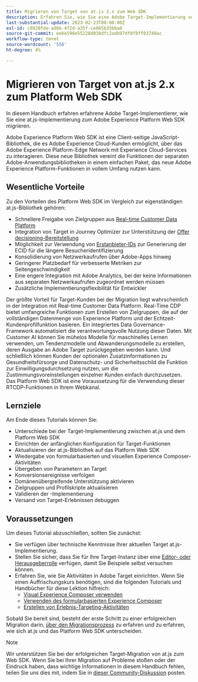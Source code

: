```yaml
---
title: Migrieren von Target von at.js 2.x zum Web SDK
description: Erfahren Sie, wie Sie eine Adobe Target-Implementierung von at.js 2.x auf das Adobe Experience Platform Web SDK migrieren. Zu den Themen gehören das Laden der JavaScript-Bibliothek, das Senden von Parametern, Rendering-Aktivitäten und andere wichtige Hinweise.
last-substantial-update: 2023-02-23T00:00:00Z
exl-id: c8920fde-ad6b-4f2d-a35f-ce865b35bba0
source-git-commit: eebe598e55228d038dfc2adb97df0f8ff03748ac
workflow-type: tm+mt
source-wordcount: '556'
ht-degree: 4%

---
```


# Migrieren von Target von at.js 2.x zum Platform Web SDK

In diesem Handbuch erfahren erfahrene Adobe Target-Implementierer, wie Sie eine at.js-Implementierung zum Adobe Experience Platform Web SDK migrieren.

Adobe Experience Platform Web SDK ist eine Client-seitige JavaScript-Bibliothek, die es Adobe Experience Cloud-Kunden ermöglicht, über das Adobe Experience Platform-Edge Network mit Experience Cloud-Services zu interagieren. Diese neue Bibliothek vereint die Funktionen der separaten Adobe-Anwendungsbibliotheken in einem einfachen Paket, das neue Adobe Experience Platform-Funktionen in vollem Umfang nutzen kann.

## Wesentliche Vorteile

Zu den Vorteilen des Platform Web SDK im Vergleich zur eigenständigen at.js-Bibliothek gehören:

* Schnellere Freigabe von Zielgruppen aus [Real-time Customer Data Platform](https://experienceleague.adobe.com/docs/platform-learn/tutorials/experience-cloud/next-hit-personalization.html?lang=de)
* Integration von Target in Journey Optimizer zur Unterstützung der [Offer decisioning-Bereitstellung](https://experienceleague.adobe.com/docs/target/using/integrate/ajo/offer-decision.html)
* Möglichkeit zur Verwendung von [Erstanbieter-IDs](https://experienceleague.adobe.com/docs/platform-learn/data-collection/edge-network/generate-first-party-device-ids.html?lang=de) zur Generierung der ECID für die längere Besucheridentifizierung
* Konsolidierung von Netzwerkaufrufen über Adobe-Apps hinweg
* Geringerer Platzbedarf für verbesserte Metriken zur Seitengeschwindigkeit
* Eine engere Integration mit Adobe Analytics, bei der keine Informationen aus separaten Netzwerkaufrufen zugeordnet werden müssen
* Zusätzliche Implementierungsflexibilität für Entwickler

Der größte Vorteil für Target-Kunden bei der Migration liegt wahrscheinlich in der Integration mit Real-time Customer Data Platform. Real-Time CDP bietet umfangreiche Funktionen zum Erstellen von Zielgruppen, die auf der vollständigen Datenmenge von Experience Platform und der Echtzeit-Kundenprofilfunktion basieren. Ein integriertes Data Governance-Framework automatisiert die verantwortungsvolle Nutzung dieser Daten. Mit Customer AI können Sie mühelos Modelle für maschinelles Lernen verwenden, um Tendenzmodelle und Abwanderungsmodelle zu erstellen, deren Ausgabe an Adobe Target zurückgegeben werden kann. Und schließlich können Kunden der optionalen Zusatzinformationen zu Gesundheitsfürsorge und Datenschutz- und Sicherheitsschild die Funktion zur Einwilligungsdurchsetzung nutzen, um die Zustimmungsvoreinstellungen einzelner Kunden einfach durchzusetzen. Das Platform Web SDK ist eine Voraussetzung für die Verwendung dieser RTCDP-Funktionen in Ihrem Webkanal.

## Lernziele

Am Ende dieses Tutorials können Sie:

* Unterschiede bei der Target-Implementierung zwischen at.js und dem Platform Web SDK
* Einrichten der anfänglichen Konfiguration für Target-Funktionen
* Aktualisieren der at.js-Bibliothek auf das Platform Web SDK
* Wiedergabe von formularbasierten und visuellen Experience Composer-Aktivitäten
* Übergeben von Parametern an Target
* Konversionsereignisse verfolgen
* Domänenübergreifende Unterstützung aktivieren
* Zielgruppen und Profilskripte aktualisieren
* Validieren der -Implementierung
* Versand von Target-Erlebnissen debuggen


## Voraussetzungen

Um dieses Tutorial abzuschließen, sollten Sie zunächst:

* Sie verfügen über technische Kenntnisse Ihrer aktuellen Target at.js-Implementierung.
* Stellen Sie sicher, dass Sie für Ihre Target-Instanz über eine [Editor- oder Herausgeberrolle](https://experienceleague.adobe.com/docs/target/using/administer/manage-users/enterprise/properties-overview.html#section_8C425E43E5DD4111BBFC734A2B7ABC80) verfügen, damit Sie Beispiele selbst versuchen können.
* Erfahren Sie, wie Sie Aktivitäten in Adobe Target einrichten. Wenn Sie einen Auffrischungskurs benötigen, sind die folgenden Tutorials und Handbücher für diese Lektion hilfreich:
   * [Visual Experience Composer verwenden](https://experienceleague.adobe.com/docs/target-learn/tutorials/experiences/use-the-visual-experience-composer.html)
   * [Verwenden des formularbasierten Experience Composer](https://experienceleague.adobe.com/docs/target-learn/tutorials/experiences/use-the-form-based-experience-composer.html)
   * [Erstellen von Erlebnis-Targeting-Aktivitäten](https://experienceleague.adobe.com/docs/target-learn/tutorials/activities/create-experience-targeting-activities.html)

Sobald Sie bereit sind, besteht der erste Schritt zu einer erfolgreichen Migration darin, [über den Migrationsprozess](migration-overview.md) zu erfahren und zu erfahren, wie sich at.js und das Platform Web SDK unterscheiden.

>[!NOTE]
>
>Wir unterstützen Sie bei der erfolgreichen Target-Migration von at.js zum Web SDK. Wenn Sie bei Ihrer Migration auf Probleme stoßen oder der Eindruck haben, dass wichtige Informationen in diesem Handbuch fehlen, teilen Sie uns dies mit, indem Sie in [dieser Community-Diskussion](https://experienceleaguecommunities.adobe.com/t5/adobe-experience-platform-data/tutorial-discussion-migrate-target-from-at-js-to-web-sdk/m-p/575587#M463) posten.
